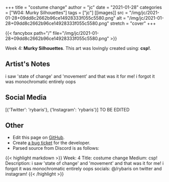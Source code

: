 +++
title =       "costume change"
author =      "jc"
date =        "2021-01-28"
categories =  ["W04: Murky Silhouettes"]
tags =        ["jc"]
[[images]]
                      src = "/img/jc/2021-01-28+09dd8c2662b96ce14928333f055c5580.png"
                      alt = "/img/jc/2021-01-28+09dd8c2662b96ce14928333f055c5580.png"
                      stretch = "cover"
+++


{{< fancybox path="/" file="/img/jc/2021-01-28+09dd8c2662b96ce14928333f055c5580.png" >}}


Week 4: **Murky Silhouettes**. This art was lovingly created using: **csp!**.

## Artist's Notes

i saw 'state of change' and 'movement' and that was it for me! i forgot it was monochromatic entirely oops

## Social Media

[{'Twitter': 'rybaris'}, {'Instagram': 'rybaris'}] TO BE EDITED

## Other

- Edit this page on [GitHub](https://github.com/teaminkling/web-refresh/edit/main/blog/content/blog/jc-week-4-1490.md).
- Create [a bug ticket](https://github.com/teaminkling/web-refresh/issues/new?assignees=&labels=bug&template=problem-report.md&title=) for the developer.
- Parsed source from Discord is as follows:

{{< highlight markdown >}}
Week: 4
Title: costume change
Medium: csp!
Description: i saw 'state of change' and 'movement' and that was it for me! i forgot it was monochromatic entirely oops
socials: @/rybaris on twitter and instagram!
{{< /highlight >}}